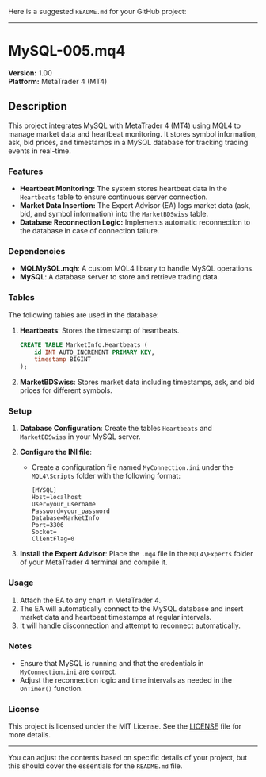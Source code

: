 Here is a suggested `README.md` for your GitHub project:

---

# MySQL-005.mq4

**Version:** 1.00  
**Platform:** MetaTrader 4 (MT4)

## Description

This project integrates MySQL with MetaTrader 4 (MT4) using MQL4 to manage market data and heartbeat monitoring. It stores symbol information, ask, bid prices, and timestamps in a MySQL database for tracking trading events in real-time.

### Features

- **Heartbeat Monitoring:** The system stores heartbeat data in the `Heartbeats` table to ensure continuous server connection.
- **Market Data Insertion:** The Expert Advisor (EA) logs market data (ask, bid, and symbol information) into the `MarketBDSwiss` table.
- **Database Reconnection Logic:** Implements automatic reconnection to the database in case of connection failure.

### Dependencies

- **MQLMySQL.mqh**: A custom MQL4 library to handle MySQL operations.
- **MySQL**: A database server to store and retrieve trading data.

### Tables

The following tables are used in the database:

1. **Heartbeats**: Stores the timestamp of heartbeats.
   ```sql
   CREATE TABLE MarketInfo.Heartbeats (
       id INT AUTO_INCREMENT PRIMARY KEY,
       timestamp BIGINT
   );
   ```

2. **MarketBDSwiss**: Stores market data including timestamps, ask, and bid prices for different symbols.

### Setup

1. **Database Configuration**: Create the tables `Heartbeats` and `MarketBDSwiss` in your MySQL server.
   
2. **Configure the INI file**:
   - Create a configuration file named `MyConnection.ini` under the `MQL4\Scripts` folder with the following format:
     ```
     [MYSQL]
     Host=localhost
     User=your_username
     Password=your_password
     Database=MarketInfo
     Port=3306
     Socket=
     ClientFlag=0
     ```

3. **Install the Expert Advisor**: Place the `.mq4` file in the `MQL4\Experts` folder of your MetaTrader 4 terminal and compile it.

### Usage

1. Attach the EA to any chart in MetaTrader 4.
2. The EA will automatically connect to the MySQL database and insert market data and heartbeat timestamps at regular intervals.
3. It will handle disconnection and attempt to reconnect automatically.

### Notes

- Ensure that MySQL is running and that the credentials in `MyConnection.ini` are correct.
- Adjust the reconnection logic and time intervals as needed in the `OnTimer()` function.

### License

This project is licensed under the MIT License. See the [LICENSE](LICENSE) file for more details.

---

You can adjust the contents based on specific details of your project, but this should cover the essentials for the `README.md` file.
